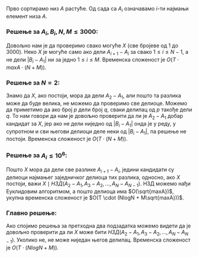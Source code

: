 ﻿Прво сортирамо низ $A$ растуће. Од сада са $A_i$ означавамо $i$-ти најмањи елемент низа $A$. 

### Решење за $A_i, B_i, N, M \leq 3000$:
Довољно нам је да проверимо свако могуће $X$ (све бројеве од $1$ до $3000$).  Неко $X$ је могуће само ако дели $A_{i+1}-A_i$ за свако $1 \leq i \leq N-1$, а не дели $|B_i-A_1|$ ни за једно $1 \leq i \leq M$. Временска сложеност је $O(T \cdot maxA \cdot (N+M))$.

### Решење за $N = 2$:
Знамо да $X$, ако постоји, мора да дели $A_2 - A_1$, али пошто та разлика може да буде велика, не можемо да проверимо све делиоце. Можемо да приметимо да ако број $p$ дели број $q$, сваки делилац од $p$ такође дели $q$. То нам говори да нам је довољно проверити да ли је $A_2 - A_1$ добар кандидат за $X$, јер ако не дели ниједно од $|B_i-A_1|$ онда је у реду, у супротном и сви његови делиоци деле неки од $|B_i-A_1|$, па решење не постоји. Временска сложеност је $O(T \cdot (N+M))$.

### Решење за $A_i \leq 10^6$:
Пошто $X$ мора да дели све разлике $A_{i+1}-A_i$, једини кандидати су делиоци најмањег заједничког делиоца тих разлика, односно, ако $X$ постоји, важи $X \mid НЗД(A_2-A_1, A_3-A_2, ..., A_N-A_{N-1})$. НЗД можемо нађи Еуклидовим алгоритмом, а пошто делиоца има $O(\sqrt{maxA})$, укупна временска сложеност је $O(T \cdot (NlogN + M\sqrt{maxA}))$. 

### Главно решење:
Ако спојимо решења за претходна два подзадатка можемо видети да је довољно проверити да ли $X$ може бити $НЗД(A_2-A_1, A_3-A_2, ..., A_N-A_{N-1})$. Уколико не, не може ниједан његов делилац. Временска сложеност је $O(T \cdot (NlogN + M))$.
